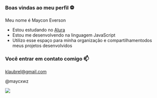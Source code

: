 ### Boas vindas ao meu perfil ⚽

Meu nome é Maycon Everson

- Estou estudando no [Alura](https://www.alura.com.br)
- Estou me desenvolvendo na linguagem JavaScript
- Utilizo esse espaço para minha organização e compartilhamentodos meus projetos desenvolvidos

### Você entrar em contato comigo 📫

klaubrel@gmail.com

@maycxwz

![](https://media1.tenor.com/m/yy4d5kRB4kQAAAAC/dolly-dollynho.gif)

